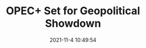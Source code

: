 ---
"title": "OPEC+ Set for Geopolitical Showdown"
"date": "2021-11-4 10:49:54"
"feed_name": "RIGZONE"
"feed_website": "http://www.rigzone.com/"
"feed_rss": "http://www.rigzone.com/news/rss/rigzone_latest.aspx"
"link": "https://www.rigzone.com/news/wire/opec_set_for_geopolitical_showdown-04-nov-2021-166914-article/?rss=true"
"source": "None"
"file": "_posts/2021-1-1-4f552a09dd0b75e6083113dfe1676cfc922ef293.md"
"accident": "0"
"drilling": "0"
"dead": "0"
"injured": "0"
"arrested": "0"
"place": "unknown place"
"where": "unknown site"
"causes": "unknown"
"place_uri": "unknown place"
---